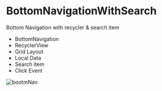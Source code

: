 # BottomNavigationWithSearch
Bottom Navigation with recycler &amp; search item

- BottomNavigation
- RecyclerView
- Grid Layout
- Local Data
- Search item
- Click Event

![bootmNav](https://user-images.githubusercontent.com/53957770/75052846-d7f9f680-5502-11ea-88f2-1752fff74cc2.gif)
